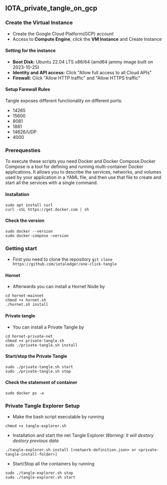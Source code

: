 ## IOTA_private_tangle_on_gcp

### **Create the Virtual Instance**
* Create the Google Cloud Platform(GCP) account
* Access to **Compute Engine**, click the **VM Instance**  and Create Instance
#### Setting for the instance
* **Boot Disk:** Ubuntu 22.04 LTS x86/64 (amd64 jammy image built on 2023-10-25)
* **Identity and API access:** Click "Allow full access to all Cloud APIs"
* **Firewall:** Click "Allow HTTP traffic" and "Allow HTTPS traffic"
#### Setup Farewall Rules
Tangle exposes different functionality on different ports:
- 14265
- 15600
- 8081
- 1881
- 14626/UDP
- 4000

### Prerequesties
  To execute these scripts you need Docker and Docker Compose.Docker Compose is a tool for defining and running multi-container Docker applications. It allows you to describe the 
  services, networks, and volumes used by your application in a YAML file, and then use that file to create and start all the services with a single command. 
#### Installation
```
sudo apt install curl
curl -sSL https://get.docker.com | sh
```
#### Check the version
```
sudo docker --version
sudo docker-compose –version

```

### Getting start
* First you need to clone the repository
```git clone https://github.com/iotaledger/one-click-tangle```

#### Hornet 
* Afterwards you can install a Hornet Node by
```
cd hornet-mainnet
chmod +x hornet.sh
./hornet.sh install
```

#### Private tangle
* You can install a Private Tangle by
```
cd hornet-private-net
chmod +x private-tangle.sh
sudo ./private-tangle.sh install
```
#### Start/stop the Private Tangle
```
sudo ./private-tangle.sh start
sudo ./private-tangle.sh stop
```

#### Check the statement of container
```
sudo docker ps -a
```

### Private Tangle Explorer Setup
* Make the bash script executable by running
```
chmod +x tangle-explorer.sh
```
* Installation and start the net Tangle Explorer
*Warning: It will destory destory previous data*
```
./tangle-explorer.sh install [<network-definition.json> or <private-tangle-install-folder>]
```

* Start/Stop all the containers by running
```
sudo ./tangle-explorer.sh stop
sudo ./tangle-explorer.sh start
```
